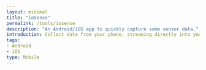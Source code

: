 ```yaml
---
layout: minimal
title: "ioSense"
permalink: /tools/iosense
description: "An Android/iOS app to quickly capture some sensor data."
introduction: Collect data from your phone, streaming directly into your Bucket of data.
tags:
- Android
- iOS
type: Mobile
---
```



